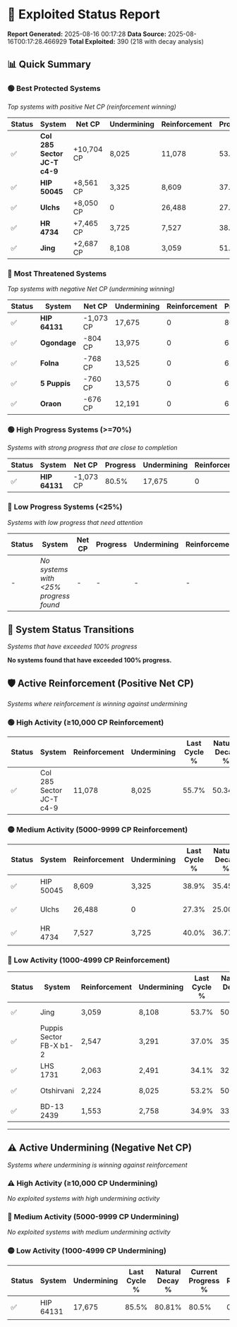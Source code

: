 # 🌟 Exploited Status Report

**Report Generated:** 2025-08-16 00:17:28
**Data Source:** 2025-08-16T00:17:28.466929
**Total Exploited:** 390 (218 with decay analysis)

## 📊 Quick Summary

### 🟢 **Best Protected Systems**
*Top systems with positive Net CP (reinforcement winning)*

| Status | System | Net CP | Undermining | Reinforcement | Progress |
|--------|--------|--------|-------------|---------------|----------|
| ✅ | **Col 285 Sector JC-T c4-9** | +10,704 CP | 8,025 | 11,078 | 53.4% |
| ✅ | **HIP 50045** | +8,561 CP | 3,325 | 8,609 | 37.9% |
| ✅ | **Ulchs** | +8,050 CP | 0 | 26,488 | 27.3% |
| ✅ | **HR 4734** | +7,465 CP | 3,725 | 7,527 | 38.9% |
| ✅ | **Jing** | +2,687 CP | 8,108 | 3,059 | 51.4% |

### 🔴 **Most Threatened Systems**
*Top systems with negative Net CP (undermining winning)*

| Status | System | Net CP | Undermining | Reinforcement | Progress |
|--------|--------|--------|-------------|---------------|----------|
| ✅ | **HIP 64131** | -1,073 CP | 17,675 | 0 | 80.5% |
| ✅ | **Ogondage** | -804 CP | 13,975 | 0 | 68.9% |
| ✅ | **Folna** | -768 CP | 13,525 | 0 | 67.5% |
| ✅ | **5 Puppis** | -760 CP | 13,575 | 0 | 67.7% |
| ✅ | **Oraon** | -676 CP | 12,191 | 0 | 63.3% |

### 🟢 **High Progress Systems (>=70%)**
*Systems with strong progress that are close to completion*

| Status | System | Net CP | Progress | Undermining | Reinforcement |
|--------|--------|--------|----------|-------------|---------------|
| ✅ | **HIP 64131** | -1,073 CP | 80.5% | 17,675 | 0 |

### 🔴 **Low Progress Systems (<25%)**
*Systems with low progress that need attention*

| Status | System | Net CP | Progress | Undermining | Reinforcement |
|--------|--------|--------|----------|-------------|---------------|
| - | *No systems with <25% progress found* | - | - | - | - |
## 🔄 System Status Transitions
*Systems that have exceeded 100% progress*

**No systems found that have exceeded 100% progress.**

## 🛡️ Active Reinforcement (Positive Net CP)
*Systems where reinforcement is winning against undermining*

### 🟢 High Activity (≥10,000 CP Reinforcement)

| Status | System | Reinforcement | Undermining | Last Cycle % | Natural Decay % | Current Progress % | Current CP | Net CP | Activity |
|--------|--------|---------------|-------------|--------------|-----------------|-------------------|------------|--------|----------|
| ✅ | Col 285 Sector JC-T c4-9 | 11,078 | 8,025 | 55.7% | 50.34% | 53.4% | 186,900 | +10,704 | 🟢 High Reinforcement |

### 🟡 Medium Activity (5000-9999 CP Reinforcement)

| Status | System | Reinforcement | Undermining | Last Cycle % | Natural Decay % | Current Progress % | Current CP | Net CP | Activity |
|--------|--------|---------------|-------------|--------------|-----------------|-------------------|------------|--------|----------|
| ✅ | HIP 50045 | 8,609 | 3,325 | 38.9% | 35.45% | 37.9% | 132,650 | +8,561 | 🟡 Medium Reinforcement |
| ✅ | Ulchs | 26,488 | 0 | 27.3% | 25.00% | 27.3% | 95,550 | +8,050 | 🟡 Medium Reinforcement |
| ✅ | HR 4734 | 7,527 | 3,725 | 40.0% | 36.77% | 38.9% | 136,150 | +7,465 | 🟡 Medium Reinforcement |

### 🔴 Low Activity (1000-4999 CP Reinforcement)

| Status | System | Reinforcement | Undermining | Last Cycle % | Natural Decay % | Current Progress % | Current CP | Net CP | Activity |
|--------|--------|---------------|-------------|--------------|-----------------|-------------------|------------|--------|----------|
| ✅ | Jing | 3,059 | 8,108 | 53.7% | 50.63% | 51.4% | 179,900 | +2,687 | 🔵 Low Reinforcement |
| ✅ | Puppis Sector FB-X b1-2 | 2,547 | 3,291 | 37.0% | 35.38% | 36.1% | 126,350 | +2,512 | 🔵 Low Reinforcement |
| ✅ | LHS 1731 | 2,063 | 2,491 | 34.1% | 32.81% | 33.4% | 116,899 | +2,072 | 🔵 Low Reinforcement |
| ✅ | Otshirvani | 2,224 | 8,025 | 53.2% | 50.37% | 50.9% | 178,150 | +1,858 | 🔵 Low Reinforcement |
| ✅ | BD-13 2439 | 1,553 | 2,758 | 34.9% | 33.66% | 34.1% | 119,350 | +1,544 | 🔵 Low Reinforcement |


---

## ⚠️ Active Undermining (Negative Net CP)
*Systems where undermining is winning against reinforcement*

### ⚠️ High Activity (≥10,000 CP Undermining)

*No exploited systems with high undermining activity*

### 🔶 Medium Activity (5000-9999 CP Undermining)

*No exploited systems with medium undermining activity*

### 🟡 Low Activity (1000-4999 CP Undermining)

| Status | System | Undermining | Last Cycle % | Natural Decay % | Current Progress % | Reinforcement | Current CP | Net CP | Activity |
|--------|--------|-------------|--------------|-----------------|-------------------|---------------|------------|--------|----------|
| ✅ | HIP 64131 | 17,675 | 85.5% | 80.81% | 80.5% | 0 | 281,750 | -1,073 | 🟡 Low Undermining |
